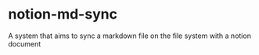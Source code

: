 # notion-md-sync
A system that aims to sync a markdown file on the file system with a notion document
